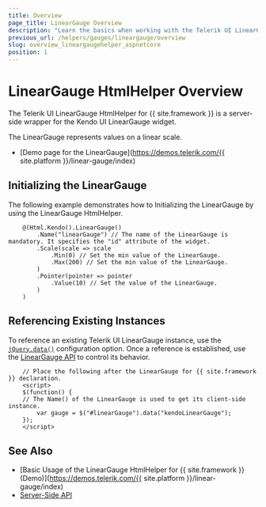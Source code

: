 ```yaml
---
title: Overview
page_title: LinearGauge Overview
description: "Learn the basics when working with the Telerik UI LinearGauge HtmlHelper for {{ site.framework }}."
previous_url: /helpers/gauges/lineargauge/overview
slug: overview_lineargaugehelper_aspnetcore
position: 1
---
```


# LinearGauge HtmlHelper Overview

The Telerik UI LinearGauge HtmlHelper for {{ site.framework }} is a server-side wrapper for the Kendo UI LinearGauge widget.

The LinearGauge represents values on a linear scale.

* [Demo page for the LinearGauge](https://demos.telerik.com/{{ site.platform }}/linear-gauge/index)

## Initializing the LinearGauge

The following example demonstrates how to Initializing the LinearGauge by using the LinearGauge HtmlHelper.

```        
    @(Html.Kendo().LinearGauge()
        .Name("linearGauge") // The name of the LinearGauge is mandatory. It specifies the "id" attribute of the widget.
        .Scale(scale => scale
            .Min(0) // Set the min value of the LinearGauge.
            .Max(200) // Set the min value of the LinearGauge.
        )
        .Pointer(pointer => pointer
            .Value(10) // Set the value of the LinearGauge.
        )
    )
```

## Referencing Existing Instances

To reference an existing Telerik UI LinearGauge instance, use the [`jQuery.data()`](https://api.jquery.com/jQuery.data/) configuration option. Once a reference is established, use the [LinearGauge API](/api/lineargauge) to control its behavior.

        // Place the following after the LinearGauge for {{ site.framework }} declaration.
        <script>
        $(function() {
        // The Name() of the LinearGauge is used to get its client-side instance.
            var gauge = $("#linearGauge").data("kendoLinearGauge");
        });
        </script>

## See Also

* [Basic Usage of the LinearGauge HtmlHelper for {{ site.framework }} (Demo)](https://demos.telerik.com/{{ site.platform }}/linear-gauge/index)
* [Server-Side API](/api/lineargauge)
